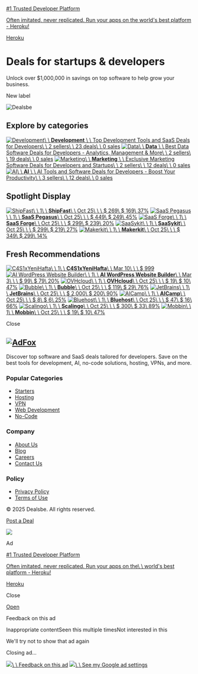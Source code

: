 [#1 Trusted Developer Platform](https://googleads.g.doubleclick.net/aclk?nis=4&sa=l&ai=CQtcaWVvPZ-eZCNedoPMPkKHNkQO6wejufdu24Mb2EqOV9P0IEAEg09rGgwFgyQagAa2fxrwqyAEBqAMByAPLBKoE2QFP0NOfdJ-7j9A9M3vHue4CLJvI4dbR1aXF4E8J1WBkyQFV2cfJc13pxSa4q7o8PumDZsZSb0w8z82rZUmSD6Xwvf_9Ldecyv7HA3Odmf376a47q6RvtBjz6FDtawL2sEcVoK2fVZmsIhL23v-S6JzMgyzy76P8XNfm45L8nuBlMdq2dX0huT8l9dGRKEqgBZ0CsvrMoJ1LAe8hlrsJTxH_aWeM0jQ3-VrhlzAaYqxlmIUDXPrroC2lnovNXO4f-ML4NRv2UiiuSHHRjEQKH2MwoNDt_KmHFKouwASGvsqH5ASIBaO9mp1QgAet15acBagH1ckbqAfZtrECqAemvhuoB47OG6gHk9gbqAfw4BuoB-6WsQKoB_6esQKoB6--sQKoB5oGqAfz0RuoB5bYG6gHqpuxAqgH4L2xAqgH_56xAqgH35-xAqgHyqmxAqgH66WxAqgH6rGxAqgHmbWxAqgHvrexAqgH-MKxAqgH-8KxAtgHAdIIJgiAYRABGB8yAooCOguAQIDAgICAoKiAAki9_cE6WOeH85y8gIwDsQmQaYGNZaMRNoAKAZgLAcgLAdoMEAoKEMCNren-6tj7PRICAQOADQGqDQJVU8gNAeoNEwj02IydvICMAxXXDmgIHZBQMzLwDQHYEwyIFAbQFQH4FgGAFwGyFwIYAboXAjgBshgJEgK4UBgBIgEA0BgB&ae=1&ase=2&gclid=EAIaIQobChMIp6rznLyAjAMV1w5oCB2QUDMyEAEYASAAEgIFxfD_BwE&num=1&cid=CAQSTwCjtLzMeaSKUtLaRw89uxMlIUdmEmMgWln7-C4XicC9os2AhagDxvvesnKPuDPQ4WF0z6a3pzbq0TjpB3EklHL6ij8kZVum1WpMQFegTY4YAQ&sig=AOD64_3fBNgaIBIO_SY84tvaWqvUWvE8DQ&client=ca-pub-1987311378057871&rf=1&nb=0&adurl=https://www.heroku.com/%3Futm_source%3Dgoogle%26utm_medium%3Ddisplay%26utm_source_platform%3DGoogleAds%26utm_campaign%3Ddisplay_general_prospecting%26utm_content%3Dgeneral_brand%26gad_source%3D5%26gclid%3DEAIaIQobChMIp6rznLyAjAMV1w5oCB2QUDMyEAEYASAAEgIFxfD_BwE)

[Often imitated, never replicated. Run your apps on the world's best platform - Heroku!](https://googleads.g.doubleclick.net/aclk?nis=4&sa=l&ai=CQtcaWVvPZ-eZCNedoPMPkKHNkQO6wejufdu24Mb2EqOV9P0IEAEg09rGgwFgyQagAa2fxrwqyAEBqAMByAPLBKoE2QFP0NOfdJ-7j9A9M3vHue4CLJvI4dbR1aXF4E8J1WBkyQFV2cfJc13pxSa4q7o8PumDZsZSb0w8z82rZUmSD6Xwvf_9Ldecyv7HA3Odmf376a47q6RvtBjz6FDtawL2sEcVoK2fVZmsIhL23v-S6JzMgyzy76P8XNfm45L8nuBlMdq2dX0huT8l9dGRKEqgBZ0CsvrMoJ1LAe8hlrsJTxH_aWeM0jQ3-VrhlzAaYqxlmIUDXPrroC2lnovNXO4f-ML4NRv2UiiuSHHRjEQKH2MwoNDt_KmHFKouwASGvsqH5ASIBaO9mp1QgAet15acBagH1ckbqAfZtrECqAemvhuoB47OG6gHk9gbqAfw4BuoB-6WsQKoB_6esQKoB6--sQKoB5oGqAfz0RuoB5bYG6gHqpuxAqgH4L2xAqgH_56xAqgH35-xAqgHyqmxAqgH66WxAqgH6rGxAqgHmbWxAqgHvrexAqgH-MKxAqgH-8KxAtgHAdIIJgiAYRABGB8yAooCOguAQIDAgICAoKiAAki9_cE6WOeH85y8gIwDsQmQaYGNZaMRNoAKAZgLAcgLAdoMEAoKEMCNren-6tj7PRICAQOADQGqDQJVU8gNAeoNEwj02IydvICMAxXXDmgIHZBQMzLwDQHYEwyIFAbQFQH4FgGAFwGyFwIYAboXAjgBshgJEgK4UBgBIgEA0BgB&ae=1&ase=2&gclid=EAIaIQobChMIp6rznLyAjAMV1w5oCB2QUDMyEAEYASAAEgIFxfD_BwE&num=1&cid=CAQSTwCjtLzMeaSKUtLaRw89uxMlIUdmEmMgWln7-C4XicC9os2AhagDxvvesnKPuDPQ4WF0z6a3pzbq0TjpB3EklHL6ij8kZVum1WpMQFegTY4YAQ&sig=AOD64_3fBNgaIBIO_SY84tvaWqvUWvE8DQ&client=ca-pub-1987311378057871&rf=1&nb=7&adurl=https://www.heroku.com/%3Futm_source%3Dgoogle%26utm_medium%3Ddisplay%26utm_source_platform%3DGoogleAds%26utm_campaign%3Ddisplay_general_prospecting%26utm_content%3Dgeneral_brand%26gad_source%3D5%26gclid%3DEAIaIQobChMIp6rznLyAjAMV1w5oCB2QUDMyEAEYASAAEgIFxfD_BwE)

[Heroku](https://googleads.g.doubleclick.net/aclk?nis=4&sa=l&ai=CQtcaWVvPZ-eZCNedoPMPkKHNkQO6wejufdu24Mb2EqOV9P0IEAEg09rGgwFgyQagAa2fxrwqyAEBqAMByAPLBKoE2QFP0NOfdJ-7j9A9M3vHue4CLJvI4dbR1aXF4E8J1WBkyQFV2cfJc13pxSa4q7o8PumDZsZSb0w8z82rZUmSD6Xwvf_9Ldecyv7HA3Odmf376a47q6RvtBjz6FDtawL2sEcVoK2fVZmsIhL23v-S6JzMgyzy76P8XNfm45L8nuBlMdq2dX0huT8l9dGRKEqgBZ0CsvrMoJ1LAe8hlrsJTxH_aWeM0jQ3-VrhlzAaYqxlmIUDXPrroC2lnovNXO4f-ML4NRv2UiiuSHHRjEQKH2MwoNDt_KmHFKouwASGvsqH5ASIBaO9mp1QgAet15acBagH1ckbqAfZtrECqAemvhuoB47OG6gHk9gbqAfw4BuoB-6WsQKoB_6esQKoB6--sQKoB5oGqAfz0RuoB5bYG6gHqpuxAqgH4L2xAqgH_56xAqgH35-xAqgHyqmxAqgH66WxAqgH6rGxAqgHmbWxAqgHvrexAqgH-MKxAqgH-8KxAtgHAdIIJgiAYRABGB8yAooCOguAQIDAgICAoKiAAki9_cE6WOeH85y8gIwDsQmQaYGNZaMRNoAKAZgLAcgLAdoMEAoKEMCNren-6tj7PRICAQOADQGqDQJVU8gNAeoNEwj02IydvICMAxXXDmgIHZBQMzLwDQHYEwyIFAbQFQH4FgGAFwGyFwIYAboXAjgBshgJEgK4UBgBIgEA0BgB&ae=1&ase=2&gclid=EAIaIQobChMIp6rznLyAjAMV1w5oCB2QUDMyEAEYASAAEgIFxfD_BwE&num=1&cid=CAQSTwCjtLzMeaSKUtLaRw89uxMlIUdmEmMgWln7-C4XicC9os2AhagDxvvesnKPuDPQ4WF0z6a3pzbq0TjpB3EklHL6ij8kZVum1WpMQFegTY4YAQ&sig=AOD64_3fBNgaIBIO_SY84tvaWqvUWvE8DQ&client=ca-pub-1987311378057871&rf=1&nb=1&adurl=https://www.heroku.com/%3Futm_source%3Dgoogle%26utm_medium%3Ddisplay%26utm_source_platform%3DGoogleAds%26utm_campaign%3Ddisplay_general_prospecting%26utm_content%3Dgeneral_brand%26gad_source%3D5%26gclid%3DEAIaIQobChMIp6rznLyAjAMV1w5oCB2QUDMyEAEYASAAEgIFxfD_BwE)

# Deals for startups & developers

Unlock over $1,000,000 in savings on top software to help grow your business.

New label


![Dealsbe](https://dealsbe.com/images/banner.svg)

## Explore by categories

[![Development](https://dealsbe.com/media/1/Development.svg)\\
\\
**Development** \\
\\
Top Development Tools and SaaS Deals for Developers\\
\\
2 sellers\\
\\
23 deals\\
\\
0 sales](https://dealsbe.com/categories/development) [![Data](https://dealsbe.com/media/2/Data.svg)\\
\\
**Data** \\
\\
Best Data Software Deals for Developers - Analytics, Management & More\\
\\
2 sellers\\
\\
19 deals\\
\\
0 sales](https://dealsbe.com/categories/data) [![Marketing](https://dealsbe.com/media/3/Marketing.svg)\\
\\
**Marketing** \\
\\
Exclusive Marketing Software Deals for Developers and Startups\\
\\
2 sellers\\
\\
12 deals\\
\\
0 sales](https://dealsbe.com/categories/marketing) [![AI](https://dealsbe.com/media/4/AI.svg)\\
\\
**AI** \\
\\
AI Tools and Software Deals for Developers - Boost Your Productivity\\
\\
3 sellers\\
\\
12 deals\\
\\
0 sales](https://dealsbe.com/categories/ai)

## Spotlight Display

[![ShipFast](https://dealsbe.com/media/94/conversions/01JBA22X0HE4K5NJMR88AANP7S-thumb.jpg)\\
\\
1\\
\\
**ShipFast**\\
\\
Oct 25\\
\\
\\
$ 269\\
$ 169\\
37%](https://dealsbe.com/product/shipfast-9d545150?ref=%2F) [![SaaS Pegasus](https://dealsbe.com/media/71/conversions/01JBA0DKEWJ3B0TDH8WN64WSSH-thumb.jpg)\\
\\
1\\
\\
**SaaS Pegasus**\\
\\
Oct 25\\
\\
\\
$ 449\\
$ 249\\
45%](https://dealsbe.com/product/saas-pegasus-9d545150?ref=%2F) [![SaaS Forge](https://dealsbe.com/media/95/conversions/01JBA24386A1253A0DVCW36VGT-thumb.jpg)\\
\\
1\\
\\
**SaaS Forge**\\
\\
Oct 25\\
\\
\\
$ 299\\
$ 239\\
20%](https://dealsbe.com/product/saas-forge-9d545150?ref=%2F) [![SaaSykit](https://dealsbe.com/media/97/conversions/01JBA26B1B0WMW2WHX0C54HAAC-thumb.jpg)\\
\\
1\\
\\
**SaaSykit**\\
\\
Oct 25\\
\\
\\
$ 299\\
$ 219\\
27%](https://dealsbe.com/product/saasykit-9d545150?ref=%2F) [![Makerkit](https://dealsbe.com/media/83/conversions/01JBA0X3FPFEX35KGD4748GBYR-thumb.jpg)\\
\\
1\\
\\
**Makerkit**\\
\\
Oct 25\\
\\
\\
$ 349\\
$ 299\\
14%](https://dealsbe.com/product/makerkit-9d545150?ref=%2F)

## Fresh Recommendations

[![C4S1xYeniHafta](https://dealsbe.com/media/133/conversions/01JP062C92ZR50C43PES4XK78V-thumb.jpg)\\
\\
1\\
\\
**C4S1xYeniHafta**\\
\\
Mar 10\\
\\
\\
$ 999](https://dealsbe.com/product/c4s1xyenihafta-9e66257a?ref=%2F) [![AI WordPress Website Builder](https://dealsbe.com/media/127/conversions/01JNE98TR3TE02QCZHVS7FTH9D-thumb.jpg)\\
\\
1\\
\\
**AI WordPress Website Builder**\\
\\
Mar 3\\
\\
\\
$ 99\\
$ 79\\
20%](https://dealsbe.com/product/ai-wordpress-website-builder-9e582835?ref=%2F) [![OVHcloud](https://dealsbe.com/media/44/conversions/01JB2297CVQKZ4FNARMT0HEVJ6-thumb.jpg)\\
\\
1\\
\\
**OVHcloud**\\
\\
Oct 25\\
\\
\\
$ 19\\
$ 10\\
47%](https://dealsbe.com/product/ovhcloud-9d545150?ref=%2F) [![Bubble](https://dealsbe.com/media/45/conversions/01JB22DMXXG0NKPHSEDZ28T88R-thumb.jpg)\\
\\
1\\
\\
**Bubble**\\
\\
Oct 25\\
\\
\\
$ 119\\
$ 29\\
76%](https://dealsbe.com/product/bubble-9d545150?ref=%2F) [![JetBrains](https://dealsbe.com/media/46/conversions/01JB9YWSTN01DSBFK84ZKY70N2-thumb.jpg)\\
\\
1\\
\\
**JetBrains**\\
\\
Oct 25\\
\\
\\
$ 2,000\\
$ 200\\
90%](https://dealsbe.com/product/jetbrains-9d545150?ref=%2F) [![AICamp](https://dealsbe.com/media/47/conversions/01JB9Z075RQ6Q76ZNJZASGJ57Q-thumb.jpg)\\
\\
1\\
\\
**AICamp**\\
\\
Oct 25\\
\\
\\
$ 8\\
$ 6\\
25%](https://dealsbe.com/product/aicamp-9d545150?ref=%2F) [![Bluehost](https://dealsbe.com/media/48/conversions/01JB9Z1NKXEH6WQZD4622JMY8T-thumb.jpg)\\
\\
1\\
\\
**Bluehost**\\
\\
Oct 25\\
\\
\\
$ 47\\
$ 16\\
66%](https://dealsbe.com/product/bluehost-9d545150?ref=%2F) [![Scalingo](https://dealsbe.com/media/49/conversions/01JB9Z34SA6MZTFA9V181P8YFQ-thumb.jpg)\\
\\
1\\
\\
**Scalingo**\\
\\
Oct 25\\
\\
\\
$ 300\\
$ 33\\
89%](https://dealsbe.com/product/scalingo-9d545150?ref=%2F) [![Mobbin](https://dealsbe.com/media/50/conversions/01JB9Z454NPE7NRVAQQ0QKYM15-thumb.jpg)\\
\\
1\\
\\
**Mobbin**\\
\\
Oct 25\\
\\
\\
$ 19\\
$ 10\\
47%](https://dealsbe.com/product/mobbin-9d545150?ref=%2F)

Close


## [![AdFox](https://dealsbe.com/images/logo.svg)](https://dealsbe.com/)

Discover top software and SaaS deals tailored for developers. Save on the best tools for development, AI, no-code solutions, hosting, VPNs, and more.


### Popular Categories

- [Starters](https://dealsbe.com/categories/development/starters)
- [Hosting](https://dealsbe.com/categories/data/hosting)
- [VPN](https://dealsbe.com/categories/data/vpn)
- [Web Development](https://dealsbe.com/categories/development/web-development)
- [No-Code](https://dealsbe.com/categories/development/no-code)

### Company

- [About Us](https://dealsbe.com/pages/about-us)
- [Blog](https://dealsbe.com/blog)
- [Careers](https://dealsbe.com/pages/careers)
- [Contact Us](https://dealsbe.com/contact)

### Policy

- [Privacy Policy](https://dealsbe.com/pages/privacy-policy)
- [Terms of Use](https://dealsbe.com/pages/terms-conditions)

© 2025 Dealsbe. All rights reserved.


[Post a Deal](https://dealsbe.com/post-ad)

![](https://pagead2.googlesyndication.com/pagead/sodar?id=sodar2&v=232&li=gda_r20250305&jk=839213840079432&rc=)

Ad

[#1 Trusted Developer Platform](https://googleads.g.doubleclick.net/aclk?nis=4&sa=l&ai=CybqWWVvPZ_mTCLzcoPMP0ufi4Ay6wejufcDWu-yRE6OV9P0IEAEg09rGgwFgyQagAa2fxrwqyAEBqAMByAPLBKoE0wFP0NbVLjinHpqQukhuMCjZxm9wusMmbQ_yKyTFv5yC8nw8oJ6z7GkyyNK9JDGvp4d8tAsWj_cT4NvP0Gf9ObnQXbOHsS4GgPGnod6j9Wy3In1Ritb8s2lhGHbZy-sAewg19rBestBHrFOknR2TO9GH4eulVo2l3ge6ud-Uu5PR3sH02nJ76yJUPR7HK1piHmrEhRuvXk4S-DER-RK07k-mvlKMxnnrkczE-HrAfnhGT8ewOlkJEcQ88ulDknXzIo00KzElH9A5ChzGQ9ONVL4LiXkRwASGvsqH5ASIBaO9mp1QgAet15acBagH1ckbqAfZtrECqAemvhuoB47OG6gHk9gbqAfw4BuoB-6WsQKoB_6esQKoB6--sQKoB5oGqAfz0RuoB5bYG6gHqpuxAqgH4L2xAqgH_56xAqgH35-xAqgHyqmxAqgH66WxAqgH6rGxAqgHmbWxAqgHvrexAqgH-MKxAqgH-8KxAtgHAdIIJgiAYRABGB8yAooCOguAQIDAgICAoKiAAki9_cE6WJaE85y8gIwDsQmQaYGNZaMRNoAKAZgLAcgLAdoMEAoKEMDbtY7kufP-ARICAQOADQGqDQJVU8gNAeoNEwiagpOdvICMAxU8LmgIHdKzGMzwDQHYEwyIFATQFQH4FgGAFwGyFwIYAboXAjgBshgJEgK4UBgBIgEA0BgB&ae=1&ase=2&gclid=EAIaIQobChMIuaTznLyAjAMVPC5oCB3SsxjMEAEYASAAEgLi-PD_BwE&num=1&cid=CAQSTgCjtLzMQczDNIfEP_BfKxGzfTgUBBHkw94Sb-wvwBfOqUPB7WD_CukFhk39_COLIztW2iAGGcES1pb-5FtsRn2IUX_3rDIEJrr0uNGuiRgB&sig=AOD64_32aAwbqQGnhBlAc5osYNHOHSSipw&client=ca-pub-1987311378057871&rf=1&nb=0&adurl=https://www.heroku.com/%3Futm_source%3Dgoogle%26utm_medium%3Ddisplay%26utm_source_platform%3DGoogleAds%26utm_campaign%3Ddisplay_general_prospecting%26utm_content%3Dgeneral_brand%26gad_source%3D5%26gclid%3DEAIaIQobChMIuaTznLyAjAMVPC5oCB3SsxjMEAEYASAAEgLi-PD_BwE)

[Often imitated, never replicated. Run your apps on the\\
\\
world's best platform - Heroku!](https://googleads.g.doubleclick.net/aclk?nis=4&sa=l&ai=CybqWWVvPZ_mTCLzcoPMP0ufi4Ay6wejufcDWu-yRE6OV9P0IEAEg09rGgwFgyQagAa2fxrwqyAEBqAMByAPLBKoE0wFP0NbVLjinHpqQukhuMCjZxm9wusMmbQ_yKyTFv5yC8nw8oJ6z7GkyyNK9JDGvp4d8tAsWj_cT4NvP0Gf9ObnQXbOHsS4GgPGnod6j9Wy3In1Ritb8s2lhGHbZy-sAewg19rBestBHrFOknR2TO9GH4eulVo2l3ge6ud-Uu5PR3sH02nJ76yJUPR7HK1piHmrEhRuvXk4S-DER-RK07k-mvlKMxnnrkczE-HrAfnhGT8ewOlkJEcQ88ulDknXzIo00KzElH9A5ChzGQ9ONVL4LiXkRwASGvsqH5ASIBaO9mp1QgAet15acBagH1ckbqAfZtrECqAemvhuoB47OG6gHk9gbqAfw4BuoB-6WsQKoB_6esQKoB6--sQKoB5oGqAfz0RuoB5bYG6gHqpuxAqgH4L2xAqgH_56xAqgH35-xAqgHyqmxAqgH66WxAqgH6rGxAqgHmbWxAqgHvrexAqgH-MKxAqgH-8KxAtgHAdIIJgiAYRABGB8yAooCOguAQIDAgICAoKiAAki9_cE6WJaE85y8gIwDsQmQaYGNZaMRNoAKAZgLAcgLAdoMEAoKEMDbtY7kufP-ARICAQOADQGqDQJVU8gNAeoNEwiagpOdvICMAxU8LmgIHdKzGMzwDQHYEwyIFATQFQH4FgGAFwGyFwIYAboXAjgBshgJEgK4UBgBIgEA0BgB&ae=1&ase=2&gclid=EAIaIQobChMIuaTznLyAjAMVPC5oCB3SsxjMEAEYASAAEgLi-PD_BwE&num=1&cid=CAQSTgCjtLzMQczDNIfEP_BfKxGzfTgUBBHkw94Sb-wvwBfOqUPB7WD_CukFhk39_COLIztW2iAGGcES1pb-5FtsRn2IUX_3rDIEJrr0uNGuiRgB&sig=AOD64_32aAwbqQGnhBlAc5osYNHOHSSipw&client=ca-pub-1987311378057871&rf=1&nb=7&adurl=https://www.heroku.com/%3Futm_source%3Dgoogle%26utm_medium%3Ddisplay%26utm_source_platform%3DGoogleAds%26utm_campaign%3Ddisplay_general_prospecting%26utm_content%3Dgeneral_brand%26gad_source%3D5%26gclid%3DEAIaIQobChMIuaTznLyAjAMVPC5oCB3SsxjMEAEYASAAEgLi-PD_BwE)

[Heroku](https://googleads.g.doubleclick.net/aclk?nis=4&sa=l&ai=CybqWWVvPZ_mTCLzcoPMP0ufi4Ay6wejufcDWu-yRE6OV9P0IEAEg09rGgwFgyQagAa2fxrwqyAEBqAMByAPLBKoE0wFP0NbVLjinHpqQukhuMCjZxm9wusMmbQ_yKyTFv5yC8nw8oJ6z7GkyyNK9JDGvp4d8tAsWj_cT4NvP0Gf9ObnQXbOHsS4GgPGnod6j9Wy3In1Ritb8s2lhGHbZy-sAewg19rBestBHrFOknR2TO9GH4eulVo2l3ge6ud-Uu5PR3sH02nJ76yJUPR7HK1piHmrEhRuvXk4S-DER-RK07k-mvlKMxnnrkczE-HrAfnhGT8ewOlkJEcQ88ulDknXzIo00KzElH9A5ChzGQ9ONVL4LiXkRwASGvsqH5ASIBaO9mp1QgAet15acBagH1ckbqAfZtrECqAemvhuoB47OG6gHk9gbqAfw4BuoB-6WsQKoB_6esQKoB6--sQKoB5oGqAfz0RuoB5bYG6gHqpuxAqgH4L2xAqgH_56xAqgH35-xAqgHyqmxAqgH66WxAqgH6rGxAqgHmbWxAqgHvrexAqgH-MKxAqgH-8KxAtgHAdIIJgiAYRABGB8yAooCOguAQIDAgICAoKiAAki9_cE6WJaE85y8gIwDsQmQaYGNZaMRNoAKAZgLAcgLAdoMEAoKEMDbtY7kufP-ARICAQOADQGqDQJVU8gNAeoNEwiagpOdvICMAxU8LmgIHdKzGMzwDQHYEwyIFATQFQH4FgGAFwGyFwIYAboXAjgBshgJEgK4UBgBIgEA0BgB&ae=1&ase=2&gclid=EAIaIQobChMIuaTznLyAjAMVPC5oCB3SsxjMEAEYASAAEgLi-PD_BwE&num=1&cid=CAQSTgCjtLzMQczDNIfEP_BfKxGzfTgUBBHkw94Sb-wvwBfOqUPB7WD_CukFhk39_COLIztW2iAGGcES1pb-5FtsRn2IUX_3rDIEJrr0uNGuiRgB&sig=AOD64_32aAwbqQGnhBlAc5osYNHOHSSipw&client=ca-pub-1987311378057871&rf=1&nb=1&adurl=https://www.heroku.com/%3Futm_source%3Dgoogle%26utm_medium%3Ddisplay%26utm_source_platform%3DGoogleAds%26utm_campaign%3Ddisplay_general_prospecting%26utm_content%3Dgeneral_brand%26gad_source%3D5%26gclid%3DEAIaIQobChMIuaTznLyAjAMVPC5oCB3SsxjMEAEYASAAEgLi-PD_BwE)

Close

[Open](https://googleads.g.doubleclick.net/aclk?nis=4&sa=l&ai=CybqWWVvPZ_mTCLzcoPMP0ufi4Ay6wejufcDWu-yRE6OV9P0IEAEg09rGgwFgyQagAa2fxrwqyAEBqAMByAPLBKoE0wFP0NbVLjinHpqQukhuMCjZxm9wusMmbQ_yKyTFv5yC8nw8oJ6z7GkyyNK9JDGvp4d8tAsWj_cT4NvP0Gf9ObnQXbOHsS4GgPGnod6j9Wy3In1Ritb8s2lhGHbZy-sAewg19rBestBHrFOknR2TO9GH4eulVo2l3ge6ud-Uu5PR3sH02nJ76yJUPR7HK1piHmrEhRuvXk4S-DER-RK07k-mvlKMxnnrkczE-HrAfnhGT8ewOlkJEcQ88ulDknXzIo00KzElH9A5ChzGQ9ONVL4LiXkRwASGvsqH5ASIBaO9mp1QgAet15acBagH1ckbqAfZtrECqAemvhuoB47OG6gHk9gbqAfw4BuoB-6WsQKoB_6esQKoB6--sQKoB5oGqAfz0RuoB5bYG6gHqpuxAqgH4L2xAqgH_56xAqgH35-xAqgHyqmxAqgH66WxAqgH6rGxAqgHmbWxAqgHvrexAqgH-MKxAqgH-8KxAtgHAdIIJgiAYRABGB8yAooCOguAQIDAgICAoKiAAki9_cE6WJaE85y8gIwDsQmQaYGNZaMRNoAKAZgLAcgLAdoMEAoKEMDbtY7kufP-ARICAQOADQGqDQJVU8gNAeoNEwiagpOdvICMAxU8LmgIHdKzGMzwDQHYEwyIFATQFQH4FgGAFwGyFwIYAboXAjgBshgJEgK4UBgBIgEA0BgB&ae=1&ase=2&gclid=EAIaIQobChMIuaTznLyAjAMVPC5oCB3SsxjMEAEYASAAEgLi-PD_BwE&num=1&cid=CAQSTgCjtLzMQczDNIfEP_BfKxGzfTgUBBHkw94Sb-wvwBfOqUPB7WD_CukFhk39_COLIztW2iAGGcES1pb-5FtsRn2IUX_3rDIEJrr0uNGuiRgB&sig=AOD64_32aAwbqQGnhBlAc5osYNHOHSSipw&client=ca-pub-1987311378057871&rf=1&nb=8&adurl=https://www.heroku.com/%3Futm_source%3Dgoogle%26utm_medium%3Ddisplay%26utm_source_platform%3DGoogleAds%26utm_campaign%3Ddisplay_general_prospecting%26utm_content%3Dgeneral_brand%26gad_source%3D5%26gclid%3DEAIaIQobChMIuaTznLyAjAMVPC5oCB3SsxjMEAEYASAAEgLi-PD_BwE "Heroku")

Feedback on this ad

Inappropriate contentSeen this multiple timesNot interested in this

We'll try not to show that ad again

Closing ad...

[![](https://www.gstatic.com/images/icons/material/system/2x/feedback_grey600_24dp.png)\\
\\
Feedback on this ad](https://googleads.g.doubleclick.net/pagead/html/r20250305/r20190131/zrt_lookup_fy2021.html#) [![](https://www.gstatic.com/images/icons/material/system/2x/settings_grey600_24dp.png)\\
\\
See my Google ad settings](https://support.google.com/adsense/troubleshooter/1631343)